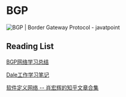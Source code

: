 # BGP

![BGP | Border Gateway Protocol - javatpoint](../../../../../Assets/Pics/border-gateway-protocol.png)





## Reading List

[BGP网络学习总结](https://www.cnblogs.com/Anker/p/8166294.html) 

[Dale工作学习笔记](https://www.cnblogs.com/Anker/) 

[软件定义网络 -- 肖宏辉的知乎文章合集](https://www.zhihu.com/column/software-defined-network)

